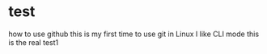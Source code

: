 # test
how to use github
this is my first time to use git in Linux
I like CLI mode
this is the real test1
